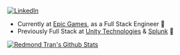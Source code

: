 [![LinkedIn](https://img.shields.io/badge/LinkedIn-Connect-blue)](https://www.linkedin.com/in/redmondtran)

-  Currently at [Epic Games](https://create.fortnite.com/), as a Full Stack Engineer 💼 
-  Previously Full Stack at [Unity Technologies](https://unity.com/) & [Splunk](https://www.splunk.com/) 🏢 

<a href="#stats" align="center">
    <img align="center" alt="Redmond Tran's Github Stats" src="https://github-readme-stats.vercel.app/api?username=redtn&count_private=true&show_icons=true&include_all_commits=true&show_owner=true"/>
</a>

